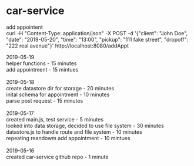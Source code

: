 # car-service
add appointent<br />
curl -H "Content-Type: application/json" -X POST -d '{"client": "John Doe", "date": "2019-05-20", "time": "13:00", "pickup": "111 fake street", "dropoff": "222 real avenue"}' http://localhost:8080/addAppt

2019-05-19<br />
  helper functions - 15 minutes<br />
  add appointment - 15 mintues<br />
<br />
2019-05-18<br />
  create datastore dir for storage - 20 minutes<br />
  inital schema for appointment - 10 minutes<br />
  parse post request - 15 minutes<br />
<br />
2019-05-17<br />
  created main.js, test service - 5 minutes<br />
  looked into data storage, decided to use file system - 30 minutes<br />
  datastore.js to handle route and file system - 10 minutes<br />
  repeating reandowm add appointment - 10 mintues<br />
<br />
2019-05-16<br />
  created car-service github repo - 1 minute<br />
